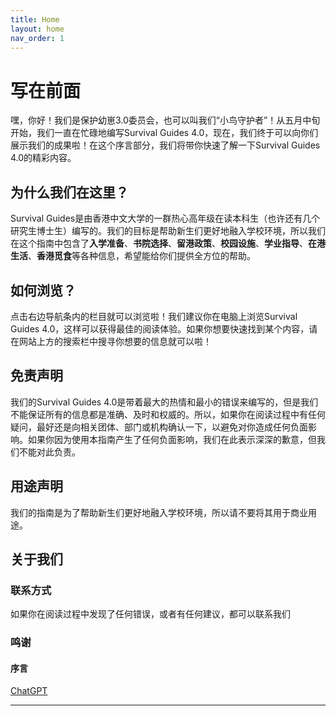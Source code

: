 ```yaml
---
title: Home
layout: home
nav_order: 1
---
```


# 写在前面
嘿，你好！我们是保护幼崽3.0委员会，也可以叫我们“小鸟守护者”！从五月中旬开始，我们一直在忙碌地编写Survival Guides 4.0，现在，我们终于可以向你们展示我们的成果啦！在这个序言部分，我们将带你快速了解一下Survival Guides 4.0的精彩内容。

## 为什么我们在这里？
Survival Guides是由香港中文大学的一群热心高年级在读本科生（也许还有几个研究生博士生）编写的。我们的目标是帮助新生们更好地融入学校环境，所以我们在这个指南中包含了**入学准备**、**书院选择**、**留港政策**、**校园设施**、**学业指导**、**在港生活**、**香港觅食**等各种信息，希望能给你们提供全方位的帮助。

## 如何浏览？
点击右边导航条内的栏目就可以浏览啦！我们建议你在电脑上浏览Survival Guides 4.0，这样可以获得最佳的阅读体验。如果你想要快速找到某个内容，请在网站上方的搜索栏中搜寻你想要的信息就可以啦！

## 免责声明
我们的Survival Guides 4.0是带着最大的热情和最小的错误来编写的，但是我们不能保证所有的信息都是准确、及时和权威的。所以，如果你在阅读过程中有任何疑问，最好还是向相关团体、部门或机构确认一下，以避免对你造成任何负面影响。如果你因为使用本指南产生了任何负面影响，我们在此表示深深的歉意，但我们不能对此负责。

## 用途声明
我们的指南是为了帮助新生们更好地融入学校环境，所以请不要将其用于商业用途。

## 关于我们

### 联系方式
如果你在阅读过程中发现了任何错误，或者有任何建议，都可以联系我们

### 鸣谢
#### 序言
[ChatGPT]


----

<!-- [^1]: [It can take up to 10 minutes for changes to your site to publish after you push the changes to GitHub](https://docs.github.com/en/pages/setting-up-a-github-pages-site-with-jekyll/creating-a-github-pages-site-with-jekyll#creating-your-site).

[Just the Docs]: https://just-the-docs.github.io/just-the-docs/
[GitHub Pages]: https://docs.github.com/en/pages
[README]: https://github.com/just-the-docs/just-the-docs-template/blob/main/README.md
[Jekyll]: https://jekyllrb.com
[GitHub Pages / Actions workflow]: https://github.blog/changelog/2022-07-27-github-pages-custom-github-actions-workflows-beta/
[use this template]: https://github.com/just-the-docs/just-the-docs-template/generate -->
[ChatGPT]: https://chat.openai.com
